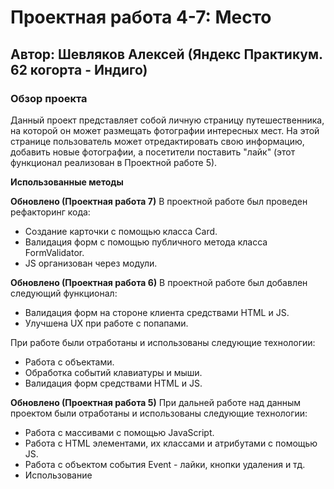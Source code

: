 # Проектная работа 4-7: Место
## Автор: Шевляков Алексей (Яндекс Практикум. 62 когорта - Индиго)

### Обзор проекта
Данный проект представляет собой личную страницу путешественника, на которой он может размещать фотографии интересных мест. На этой странице пользователь может отредактировать свою информацию, добавить новые фотографии, а посетители поставить "лайк" (этот функционал реализован в Проектной работе 5).

**Использованные методы**

**Обновлено (Проектная работа 7)**
В проектной работе был проведен рефакторинг кода:
* Создание карточки с помощью класса Card.
* Валидация форм с помощью публичного метода класса FormValidator.
* JS организован через модули.

**Обновлено (Проектная работа 6)**
В проектной работе был добавлен следующий функционал:
* Валидация форм на стороне клиента средствами HTML и JS.
* Улучшена UX при работе с попапами.

При работе были отработаны и использованы следующие технологии:
* Работа с объектами.
* Обработка событий клавиатуры и мыши.
* Валидация форм средствами HTML и JS.

**Обновлено (Проектная работа 5)**
При дальней работе над данным проектом были отработаны и использованы следующие технологии:
* Работа с массивами с помощью JavaScript.
* Работа с HTML элементами, их классами и атрибутами с помощью JS.
* Работа с объектом события Event - лайки, кнопки удаления и тд.
* Использование <template> для создания однотипных объектов в HTML.
* Реализация плавного закрытия и открытия попапов с помощью инструментария CSS.

**Обновлено (Проектная работа 4)**
При работе над данным проектом были использованы следующие методы верстки страницы:
* Адаптивная верстка для разрешения больших и маленьких экранов. Адаптивность была достигнута с помощью Flexbox и Grid Layout. 
* Базовый JavaScript и работа с браузером через элементы DOM.
* Продвинутая работа с ветками в Git.


**Ссылка на проект - GitHub Pages**: (https://aumetros.github.io/mesto/)

*декабрь 2022г - февраль 2023г*
